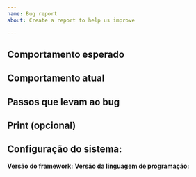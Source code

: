 ```yaml
---
name: Bug report
about: Create a report to help us improve

---
```


## Comportamento esperado 

## Comportamento atual 

## Passos que levam ao bug

## Print (opcional)

## Configuração do sistema: 
**Versão do framework:**
**Versão da linguagem de programação:**
